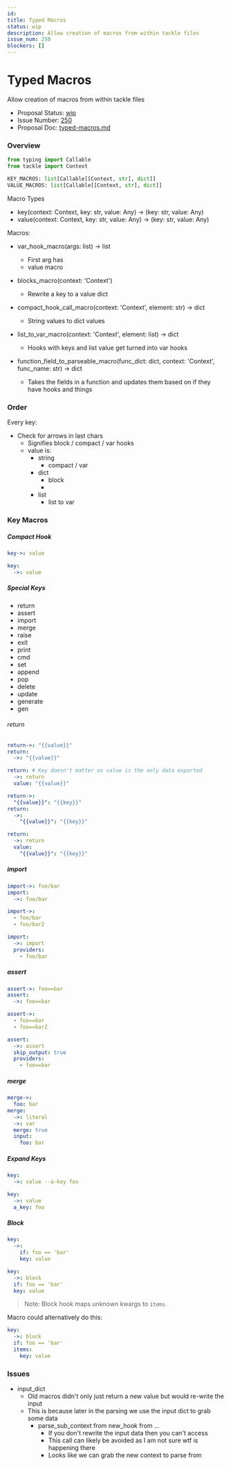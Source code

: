 ```yaml
---
id:
title: Typed Macros
status: wip
description: Allow creation of macros from within tackle files
issue_num: 250
blockers: []
---
```

[//]: # (--start-header--DO NOT MODIFY)

# Typed Macros

Allow creation of macros from within tackle files

- Proposal Status: [wip](README.md#status)
- Issue Number: [250](https://github.com/sudoblockio/tackle/issue/250)
- Proposal Doc: [typed-macros.md](https://github.com/sudoblockio/tackle/blob/main/proposals/typed-macros.md)

### Overview
[//]: # (--end-header--start-body--MODIFY)


```python
from typing import Callable
from tackle import Context

KEY_MACROS: list[Callable[[Context, str], dict]]
VALUE_MACROS: list[Callable[[Context, str], dict]]
```

Macro Types

- key(context: Context, key: str, value: Any) -> (key: str, value: Any)
- value(context: Context, key: str, value: Any) -> (key: str, value: Any)


Macros:

- var_hook_macro(args: list) -> list
  - First arg has
  - value macro

- blocks_macro(context: 'Context')
  - Rewrite a key to a value dict

- compact_hook_call_macro(context: 'Context', element: str) -> dict
  - String values to dict values

- list_to_var_macro(context: 'Context', element: list) -> dict
  - Hooks with keys and list value get turned into var hooks

- function_field_to_parseable_macro(func_dict: dict, context: 'Context', func_name: str) -> dict
  - Takes the fields in a function and updates them based on if they have hooks and things


### Order

Every key:

- Check for arrows in last chars
  - Signifies block / compact / var hooks
  - value is:
    - string
      - compact / var
    - dict
      - block
      -
    - list
      - list to var

### Key Macros

##### Compact Hook

```yaml
key->: value
```

```yaml
key:
  ->: value
```

##### Special Keys

- return
- assert
- import
- merge
- raise
- exit
- print
- cmd
- set
- append
- pop
- delete
- update
- generate
- gen

###### return

```yaml
return->: "{{value}}"
return:
  ->: "{{value}}"
```
```yaml
return: # Key doesn't matter as value is the only data exported
  ->: return
  value: "{{value}}"
```
```yaml
return->:
  "{{value}}": "{{key}}"
return:
  ->:
    "{{value}}": "{{key}}"
```
```yaml
return:
  ->: return
  value:
    "{{value}}": "{{key}}"
```

##### import

```yaml
import->: foo/bar
import:
  ->: foo/bar
```
```yaml
import->:
  - foo/bar
  - foo/bar2
```
```yaml
import:
  ->: import
  providers:
    - foo/bar
```

##### assert

```yaml
assert->: foo==bar
assert:
  ->: foo==bar
```
```yaml
assert->:
  - foo==bar
  - foo==bar2
```
```yaml
assert:
  ->: assert
  skip_output: true
  providers:
    - foo==bar
```

##### merge

```yaml
merge->:
  foo: bar
merge:
  ->: literal  
  ->: var
  merge: true
  input:
    foo: bar
```

##### Expand Keys

```yaml
key:
  ->: value --a-key foo
```

```yaml
key:
  ->: value
  a_key: foo
```

##### Block

```yaml
key:
  ->:
    if: foo == 'bar'
    key: value  
```

```yaml
key:
  ->: block
  if: foo == 'bar'
  key: value  
```

> Note: Block hook maps unknown kwargs to `items`.

Macro could alternatively do this:

```yaml
key:
  ->: block
  if: foo == 'bar'
  items:
    key: value  
```


### Issues

- input_dict
  - Old macros didn't only just return a new value but would re-write the input
  - This is because later in the parsing we use the input dict to grab some data
    - parse_sub_context from new_hook from ...
      - If you don't rewrite the input data then you can't access
      - This call can likely be avoided as I am not sure wtf is happening there
      - Looks like we can grab the new context to parse from


